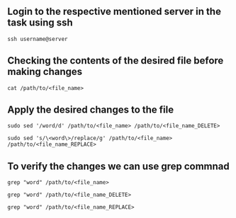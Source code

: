 ## Login to the respective mentioned server in the task using ssh

```
ssh username@server
```
## Checking the contents of the desired file before making changes

```
cat /path/to/<file_name>
```
## Apply the desired changes to the file

```
sudo sed '/word/d' /path/to/<file_name> /path/to/<file_name_DELETE>
```

```
sudo sed 's/\<word\>/replace/g' /path/to/<file_name> /path/to/<file_name_REPLACE>
```

## To verify the changes we can use grep commnad

```
grep "word" /path/to/<file_name>

grep "word" /path/to/<file_name_DELETE>

grep "word" /path/to/<file_name_REPLACE>
```
